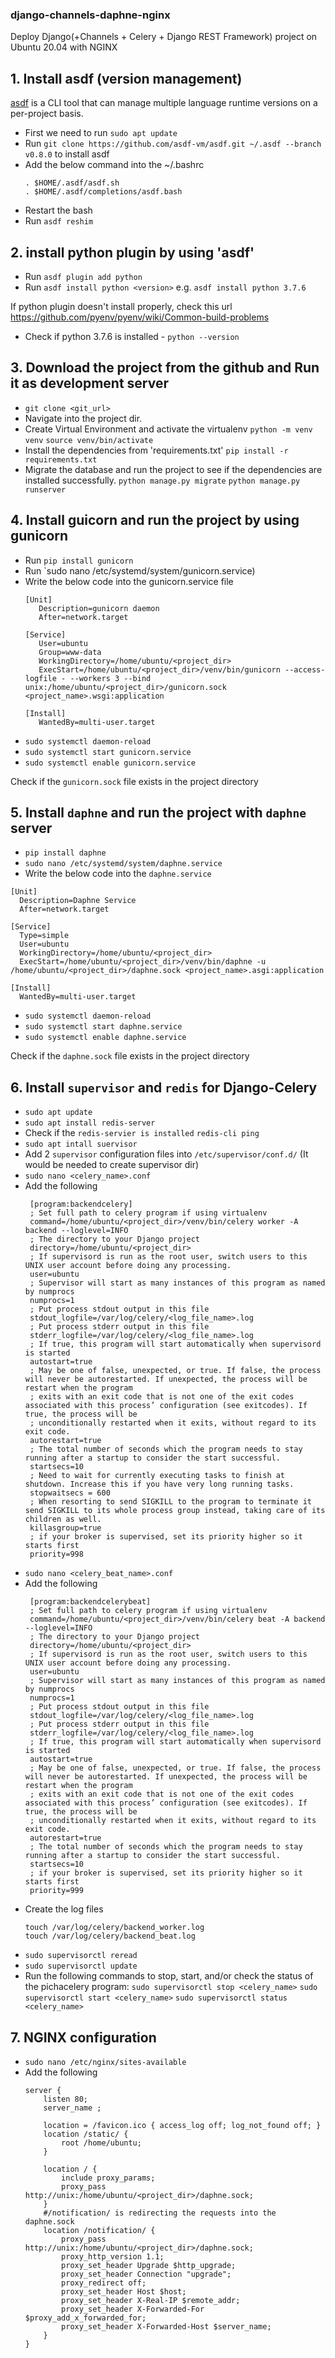 ### django-channels-daphne-nginx
Deploy Django(+Channels + Celery + Django REST Framework) project on Ubuntu 20.04 with NGINX

## 1. Install asdf (version management)
[asdf](https://github.com/asdf-vm/asdf) is a CLI tool that can manage multiple language runtime versions on a per-project basis.

- First we need to run `sudo apt update`
- Run `git clone https://github.com/asdf-vm/asdf.git ~/.asdf --branch v0.8.0` to install asdf
- Add the below command into the ~/.bashrc
   ```
   . $HOME/.asdf/asdf.sh
   . $HOME/.asdf/completions/asdf.bash
   ```
- Restart the bash
- Run `asdf reshim`

## 2. install python plugin by using 'asdf'
 * Run `asdf plugin add python`
 * Run `asdf install python <version>` e.g. `asdf install python 3.7.6`
 
 If python plugin doesn't install properly, check this url
 https://github.com/pyenv/pyenv/wiki/Common-build-problems
 
 
 * Check if python 3.7.6 is installed - `python --version`
## 3. Download the project from the github and Run it as development server
 * `git clone <git_url>`
 * Navigate into the project dir.
 * Create Virtual Environment and activate the virtualenv
   `python -m venv venv`
   `source venv/bin/activate`
 * Install the dependencies from 'requirements.txt'
  `pip install -r requirements.txt`
 * Migrate the database and run the project to see if the dependencies are installed successfully.
  `python manage.py migrate`
  `python manage.py runserver`
  
 
 ## 4. Install guicorn and run the project by using gunicorn
  * Run `pip install gunicorn`
  * Run `sudo nano /etc/systemd/system/gunicorn.service)
  * Write the below code into the gunicorn.service file
    ```
    [Unit]
       Description=gunicorn daemon
       After=network.target

    [Service]
       User=ubuntu
       Group=www-data
       WorkingDirectory=/home/ubuntu/<project_dir>
       ExecStart=/home/ubuntu/<project_dir>/venv/bin/gunicorn --access-logfile - --workers 3 --bind unix:/home/ubuntu/<project_dir>/gunicorn.sock <project_name>.wsgi:application

    [Install]
       WantedBy=multi-user.target

    ```
   * `sudo systemctl daemon-reload`
   * `sudo systemctl start gunicorn.service`
   * `sudo systemctl enable gunicorn.service`
   
   Check if the `gunicorn.sock` file exists in the project directory
 ## 5. Install `daphne` and run the project with `daphne` server
   * `pip install daphne`
   * `sudo nano /etc/systemd/system/daphne.service`
   * Write the below code into the `daphne.service`
   
   ```
   [Unit]
     Description=Daphne Service
     After=network.target

   [Service]
     Type=simple
     User=ubuntu
     WorkingDirectory=/home/ubuntu/<project_dir>
     ExecStart=/home/ubuntu/<project_dir>/venv/bin/daphne -u /home/ubuntu/<project_dir>/daphne.sock <project_name>.asgi:application

   [Install]
     WantedBy=multi-user.target
   ```
   * `sudo systemctl daemon-reload`
   * `sudo systemctl start daphne.service`
   * `sudo systemctl enable daphne.service`
   
   Check if the `daphne.sock` file exists in the project directory
  
  ## 6. Install `supervisor` and `redis` for Django-Celery
  
   * `sudo apt update`
   * `sudo apt install redis-server`
   * Check if the `redis-servier is installed`
      `redis-cli ping`
   * `sudo apt intall suervisor`
   * Add 2 `supervisor` configuration files into `/etc/supervisor/conf.d/`
   (It would be needed to create supervisor dir)
   * `sudo nano <celery_name>.conf`
   * Add the following
     ```
      [program:backendcelery]
      ; Set full path to celery program if using virtualenv
      command=/home/ubuntu/<project_dir>/venv/bin/celery worker -A backend --loglevel=INFO
      ; The directory to your Django project
      directory=/home/ubuntu/<project_dir>
      ; If supervisord is run as the root user, switch users to this UNIX user account before doing any processing.
      user=ubuntu
      ; Supervisor will start as many instances of this program as named by numprocs
      numprocs=1
      ; Put process stdout output in this file
      stdout_logfile=/var/log/celery/<log_file_name>.log
      ; Put process stderr output in this file
      stderr_logfile=/var/log/celery/<log_file_name>.log
      ; If true, this program will start automatically when supervisord is started
      autostart=true
      ; May be one of false, unexpected, or true. If false, the process will never be autorestarted. If unexpected, the process will be restart when the program
      ; exits with an exit code that is not one of the exit codes associated with this process’ configuration (see exitcodes). If true, the process will be
      ; unconditionally restarted when it exits, without regard to its exit code.
      autorestart=true
      ; The total number of seconds which the program needs to stay running after a startup to consider the start successful.
      startsecs=10
      ; Need to wait for currently executing tasks to finish at shutdown. Increase this if you have very long running tasks.
      stopwaitsecs = 600
      ; When resorting to send SIGKILL to the program to terminate it send SIGKILL to its whole process group instead, taking care of its children as well.
      killasgroup=true
      ; if your broker is supervised, set its priority higher so it starts first
      priority=998
     ```
   * `sudo nano <celery_beat_name>.conf`
   * Add the following
     ```
      [program:backendcelerybeat]
      ; Set full path to celery program if using virtualenv
      command=/home/ubuntu/<project_dir>/venv/bin/celery beat -A backend --loglevel=INFO
      ; The directory to your Django project
      directory=/home/ubuntu/<project_dir>
      ; If supervisord is run as the root user, switch users to this UNIX user account before doing any processing.
      user=ubuntu
      ; Supervisor will start as many instances of this program as named by numprocs
      numprocs=1
      ; Put process stdout output in this file
      stdout_logfile=/var/log/celery/<log_file_name>.log
      ; Put process stderr output in this file
      stderr_logfile=/var/log/celery/<log_file_name>.log
      ; If true, this program will start automatically when supervisord is started
      autostart=true
      ; May be one of false, unexpected, or true. If false, the process will never be autorestarted. If unexpected, the process will be restart when the program
      ; exits with an exit code that is not one of the exit codes associated with this process’ configuration (see exitcodes). If true, the process will be
      ; unconditionally restarted when it exits, without regard to its exit code.
      autorestart=true
      ; The total number of seconds which the program needs to stay running after a startup to consider the start successful.
      startsecs=10
      ; if your broker is supervised, set its priority higher so it starts first
      priority=999
     ```
   * Create the log files
     ```
     touch /var/log/celery/backend_worker.log
     touch /var/log/celery/backend_beat.log
     ```
   * `sudo supervisorctl reread`
   * `sudo supervisorctl update`
   * Run the following commands to stop, start, and/or check the status of the pichacelery program:
     `sudo supervisorctl stop <celery_name>`
     `sudo supervisorctl start <celery_name>`
     `sudo supervisorctl status <celery_name>`
 
 ## 7. NGINX configuration
   * `sudo nano /etc/nginx/sites-available`
   * Add the following
     ```
     server {
         listen 80;
         server_name ;

         location = /favicon.ico { access_log off; log_not_found off; }
         location /static/ {
             root /home/ubuntu;
         }

         location / {
             include proxy_params;
             proxy_pass http://unix:/home/ubuntu/<project_dir>/daphne.sock;
         }
         #/notification/ is redirecting the requests into the daphne.sock
         location /notification/ {
             proxy_pass http://unix:/home/ubuntu/<project_dir>/daphne.sock;
             proxy_http_version 1.1;
             proxy_set_header Upgrade $http_upgrade;
             proxy_set_header Connection "upgrade";
             proxy_redirect off;
             proxy_set_header Host $host;
             proxy_set_header X-Real-IP $remote_addr;
             proxy_set_header X-Forwarded-For $proxy_add_x_forwarded_for;
             proxy_set_header X-Forwarded-Host $server_name;
         }
     }
     ```
